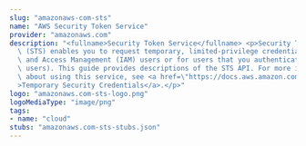 ```yaml
---
slug: "amazonaws-com-sts"
name: "AWS Security Token Service"
provider: "amazonaws.com"
description: "<fullname>Security Token Service</fullname> <p>Security Token Service\
  \ (STS) enables you to request temporary, limited-privilege credentials for Identity\
  \ and Access Management (IAM) users or for users that you authenticate (federated\
  \ users). This guide provides descriptions of the STS API. For more information\
  \ about using this service, see <a href=\"https://docs.aws.amazon.com/IAM/latest/UserGuide/id_credentials_temp.html\"\
  >Temporary Security Credentials</a>.</p>"
logo: "amazonaws.com-sts-logo.png"
logoMediaType: "image/png"
tags:
- name: "cloud"
stubs: "amazonaws.com-sts-stubs.json"
---
```

